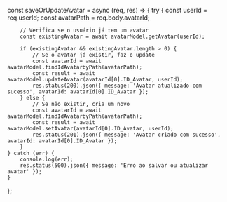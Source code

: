 const saveOrUpdateAvatar = async (req, res) => {
    try {
        const userId = req.userId;
        const avatarPath = req.body.avatarId;

        // Verifica se o usuário já tem um avatar
        const existingAvatar = await avatarModel.getAvatar(userId);

        if (existingAvatar && existingAvatar.length > 0) {
            // Se o avatar já existir, faz o update
            const avatarId = await avatarModel.findIdAvatarbyPath(avatarPath);
            const result = await avatarModel.updateAvatar(avatarId[0].ID_Avatar, userId);
            res.status(200).json({ message: 'Avatar atualizado com sucesso', avatarId: avatarId[0].ID_Avatar });
        } else {
            // Se não existir, cria um novo
            const avatarId = await avatarModel.findIdAvatarbyPath(avatarPath);
            const result = await avatarModel.setAvatar(avatarId[0].ID_Avatar, userId);
            res.status(201).json({ message: 'Avatar criado com sucesso', avatarId: avatarId[0].ID_Avatar });
        }
    } catch (err) {
        console.log(err);
        res.status(500).json({ message: 'Erro ao salvar ou atualizar avatar' });
    }
};

